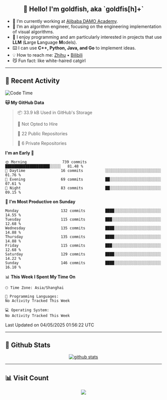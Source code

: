 
<h2 align="center">👋 Hello! I'm goldfish, aka `goldfis[h]+`</h2>

- 📍 I’m currently working at [Alibaba DAMO Academy](https://damo.alibaba.com/).  
- 🌱 I’m an algorithm engineer, focusing on the engineering implementation of visual algorithms.  
- 💬 I enjoy programming and am particularly interested in projects that use **LLM** (**L**arge **L**anguage **M**odels).   
- ⌨️ I can use **C++, Python, Java, and Go** to implement ideas.  
- 💡 How to reach me: [Zhihu](https://www.zhihu.com/people/goldfishh) • [Bilibili](https://space.bilibili.com/11349246)  
- 😼 Fun fact: like white-haired catgirl  

-------

## 🔧 Recent Activity

<!--START_SECTION:waka-->
![Code Time](http://img.shields.io/badge/Code%20Time-94%20hrs%2013%20mins-blue)

**🐱 My GitHub Data** 

> 📦 33.9 kB Used in GitHub's Storage 
 > 
> 🚫 Not Opted to Hire
 > 
> 📜 22 Public Repositories 
 > 
> 🔑 6 Private Repositories 
 > 
**I'm an Early 🐤** 

```text
🌞 Morning                739 commits         ████████████████████░░░░░   81.48 % 
🌆 Daytime                16 commits          ░░░░░░░░░░░░░░░░░░░░░░░░░   01.76 % 
🌃 Evening                69 commits          ██░░░░░░░░░░░░░░░░░░░░░░░   07.61 % 
🌙 Night                  83 commits          ██░░░░░░░░░░░░░░░░░░░░░░░   09.15 % 
```
📅 **I'm Most Productive on Sunday** 

```text
Monday                   132 commits         ████░░░░░░░░░░░░░░░░░░░░░   14.55 % 
Tuesday                  115 commits         ███░░░░░░░░░░░░░░░░░░░░░░   12.68 % 
Wednesday                135 commits         ████░░░░░░░░░░░░░░░░░░░░░   14.88 % 
Thursday                 135 commits         ████░░░░░░░░░░░░░░░░░░░░░   14.88 % 
Friday                   115 commits         ███░░░░░░░░░░░░░░░░░░░░░░   12.68 % 
Saturday                 129 commits         ████░░░░░░░░░░░░░░░░░░░░░   14.22 % 
Sunday                   146 commits         ████░░░░░░░░░░░░░░░░░░░░░   16.10 % 
```


📊 **This Week I Spent My Time On** 

```text
🕑︎ Time Zone: Asia/Shanghai

💬 Programming Languages: 
No Activity Tracked This Week

💻 Operating System: 
No Activity Tracked This Week
```


 Last Updated on 04/05/2025 01:56:22 UTC
<!--END_SECTION:waka-->

-------

## 📆 Github Stats

<p align="center">
    <a href="https://github.com/anuraghazra/github-readme-stats">
      <img src="https://github-readme-stats.vercel.app/api?username=goldfishh&show_icons=true&theme=dracula" alt="github stats" />
    </a>
</p>

-------

## 📊 Visit Count

<p align="center">
  <a href="https://count.getloli.com/"><img src="https://count.getloli.com/get/@:goldfishh?theme=rule34"></a>
</p>
